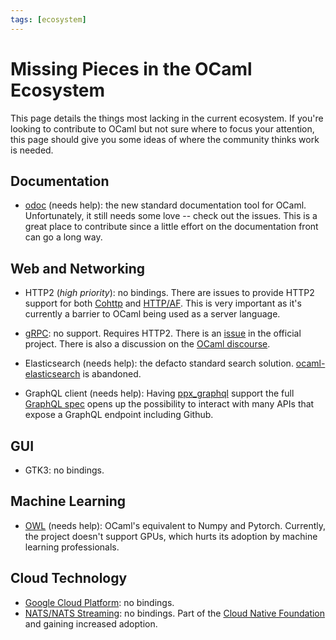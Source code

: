 ```yaml
---
tags: [ecosystem]
---
```


# Missing Pieces in the OCaml Ecosystem

This page details the things most lacking in the current ecosystem.
If you're looking to contribute to OCaml but not sure where to focus
your attention, this page should give you some ideas of where the community
thinks work is needed.

## Documentation
- [odoc](https://github.com/ocaml/odoc/tree/master/src/odoc) (needs help):
the new standard documentation tool for OCaml.
Unfortunately, it still needs some love -- check out the issues.
This is a great place to contribute since a little effort on the documentation
front can go a long way.

## Web and Networking

- HTTP2 (*high priority*): no bindings.
There are issues to provide HTTP2 support for both
[Cohttp](https://github.com/mirage/ocaml-cohttp/issues/272) and
[HTTP/AF](https://github.com/inhabitedtype/httpaf/issues/51).
This is very important as it's currently a barrier to OCaml being used as
a server language.

- [gRPC](https://grpc.io/): no support. Requires HTTP2.
There is an [issue](https://github.com/grpc/grpc/issues/14251) in the official
project.
There is also a discussion on the [OCaml
discourse](https://discuss.ocaml.org/t/grpc-implementation-in-ocaml/1624).

- Elasticsearch (needs help): the defacto standard search solution.
[ocaml-elasticsearch](https://github.com/skydeck/ocaml-elasticsearch) is
abandoned.

- GraphQL client (needs help):
Having [ppx_graphql](https://github.com/andreas/ppx_graphql)
support the full [GraphQL spec](http://facebook.github.io/graphql/June2018/)
opens up the possibility to interact with many APIs that expose a GraphQL
endpoint including Github.

## GUI

- GTK3: no bindings.

## Machine Learning

- [OWL](https://github.com/owlbarn/owl) (needs help):
OCaml's equivalent to Numpy and Pytorch.
Currently, the project doesn't support GPUs, which hurts its adoption by
machine learning professionals.

## Cloud Technology

- [Google Cloud Platform](https://cloud.google.com/apis/): no bindings.
- [NATS/NATS Streaming](https://nats.io/): no bindings.
Part of the [Cloud Native Foundation](https://www.cncf.io/) and gaining increased adoption. 
